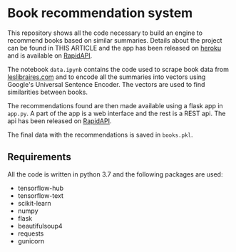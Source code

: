 # Book recommendation system

This repository shows all the code necessary to build an engine to recommend books based on similar summaries. 
Details about the project can be found in THIS ARTICLE and the app has been released on [heroku](https://recommending-books.herokuapp.com/)
and is available on [RapidAPI](https://rapidapi.com/yangobeil/api/recommending-books).

The notebook `data.ipynb` contains the code used to scrape book data from [leslibraires.com](leslibraires.com) and
to encode all the summaries into vectors using Google's Universal Sentence Encoder. The vectors are used to find
similarities between books.

The recommendations found are then made available using a flask app in `app.py`. A part of the app is a web interface 
and the rest is a REST api. The api has been released on [RapidAPI]().

The final data with the recommendations is saved in `books.pkl`.

## Requirements

All the code is written in python 3.7 and the following packages are used:
- tensorflow-hub
- tensorflow-text
- scikit-learn
- numpy
- flask
- beautifulsoup4
- requests
- gunicorn